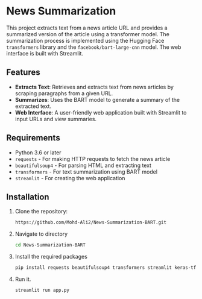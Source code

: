 # News Summarization

This project extracts text from a news article URL and provides a summarized version of the article using a transformer model. The summarization process is implemented using the Hugging Face `transformers` library and the `facebook/bart-large-cnn` model. The web interface is built with Streamlit.

## Features

- **Extracts Text**: Retrieves and extracts text from news articles by scraping paragraphs from a given URL.
- **Summarizes**: Uses the BART model to generate a summary of the extracted text.
- **Web Interface**: A user-friendly web application built with Streamlit to input URLs and view summaries.

## Requirements

- Python 3.6 or later
- `requests` - For making HTTP requests to fetch the news article
- `beautifulsoup4` - For parsing HTML and extracting text
- `transformers` - For text summarization using BART model
- `streamlit` - For creating the web application

## Installation

1. Clone the repository:

   ```bash
   https://github.com/Mohd-Ali2/News-Summarization-BART.git

2. Navigate to directory

   ```bash
   cd News-Summarization-BART

4. Install the required packages

   ```bash
   pip install requests beautifulsoup4 transformers streamlit keras-tf

6. Run it.

   ```bash
   streamlit run app.py
